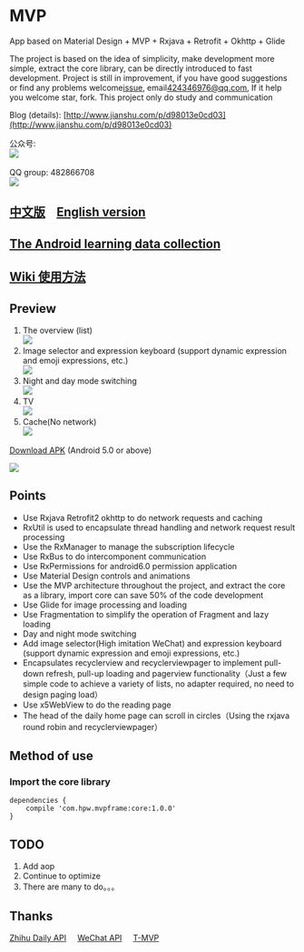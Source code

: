 # MVP

App based on Material Design + MVP + Rxjava + Retrofit + Okhttp + Glide

The project is based on the idea of simplicity, make development more simple, extract the core library, can be directly introduced to fast development. Project is still in improvement, if you have good suggestions or find any problems welcome[issue](https://github.com/SuperMan42/MVP/issues), email<424346976@qq.com>, If it help you welcome star, fork. This project only do study and communication

Blog (details): [http://www.jianshu.com/p/d98013e0cd03](http://www.jianshu.com/p/d98013e0cd03)

公众号:  
![](https://github.com/SuperMan42/MVP/blob/master/art/wechat.jpg)  

QQ group: 482866708  
![](https://github.com/SuperMan42/MVP/blob/master/art/share.png)

## [中文版](MVP.md)    [English version](README.md)

## [The Android learning data collection](https://github.com/SuperMan42/MVP/wiki/Android%E5%AD%A6%E4%B9%A0%E8%B5%84%E6%96%99%E6%94%B6%E9%9B%86)

## [Wiki 使用方法](https://github.com/SuperMan42/MVP/wiki)

## Preview
1. The overview (list)  
![](https://github.com/SuperMan42/MVP/blob/master/art/1.gif)
2. Image selector and expression keyboard (support dynamic expression and emoji expressions, etc.)  
![](https://github.com/SuperMan42/MVP/blob/master/art/2.gif)
3. Night and day mode switching  
![](https://github.com/SuperMan42/MVP/blob/master/art/3.gif) 
4. TV  
![](https://github.com/SuperMan42/MVP/blob/master/art/4.gif)  
5. Cache(No network)  
![](https://github.com/SuperMan42/MVP/blob/master/art/5.gif)  

[Download APK](http://pro-app-mt.fir.im/85bcc48436a73ec65be41df573fd81ecbfc7f377.apk?AWSAccessKeyId=e0cada7f00f2465b929656d799937873&Expires=1479991896&Signature=RAHMsJ6bxPgxQxpDStKNj9rC3dE%3D&filename=app-release.apk_1.0.apk)
(Android 5.0 or above)  

![](https://github.com/SuperMan42/MVP/blob/master/art/download.png)

## Points
* Use Rxjava Retrofit2 okhttp to do network requests and caching
* RxUtil is used to encapsulate thread handling and network request result processing
* Use the RxManager to manage the subscription lifecycle
* Use RxBus to do intercomponent communication
* Use RxPermissions for android6.0 permission application
* Use Material Design controls and animations
* Use the MVP architecture throughout the project, and extract the core as a library, import core can save 50% of the code development
* Use Glide for image processing and loading
* Use Fragmentation to simplify the operation of Fragment and lazy loading
* Day and night mode switching
* Add image selector(High imitation WeChat) and expression keyboard (support dynamic expression and emoji expressions, etc.)
* Encapsulates recyclerview and recyclerviewpager to implement pull-down refresh, pull-up loading and pagerview functionality（Just a few simple code to achieve a variety of lists, no adapter required, no need to design paging load）
* Use x5WebView to do the reading page
* The head of the daily home page can scroll in circles（Using the rxjava round robin and recyclerviewpager）

## Method of use

### Import the core library
```
dependencies {
    compile 'com.hpw.mvpframe:core:1.0.0'
}
```  

## TODO
1. Add aop
2. Continue to optimize
3. There are many to do。。。

## Thanks
[Zhihu Daily API](https://github.com/izzyleung/ZhihuDailyPurify/wiki/%E7%9F%A5%E4%B9%8E%E6%97%A5%E6%8A%A5-API-%E5%88%86%E6%9E%90)&nbsp;&nbsp;&nbsp;&nbsp;&nbsp;[WeChat API](http://www.tianapi.com/#wxnew)&nbsp;&nbsp;&nbsp;&nbsp;&nbsp;[T-MVP](https://github.com/north2016/T-MVP)
